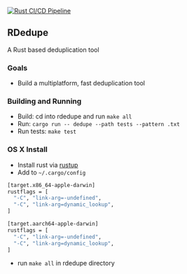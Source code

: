 [![Rust CI/CD Pipeline](https://github.com/noahgift/rdedupe/actions/workflows/rust-hello.yml/badge.svg)](https://github.com/noahgift/rdedupe/actions/workflows/rust-hello.yml)

## RDedupe

A Rust based deduplication tool

### Goals

* Build a multiplatform, fast deduplication tool

### Building and Running

* Build:  cd into rdedupe and run `make all`
* Run:  `cargo run -- dedupe --path tests --pattern .txt`
* Run tests:  `make test`

### OS X Install

* Install rust via [rustup](https://rustup.rs/)
* Add to `~/.cargo/config`

```bash
[target.x86_64-apple-darwin]
rustflags = [
  "-C", "link-arg=-undefined",
  "-C", "link-arg=dynamic_lookup",
]

[target.aarch64-apple-darwin]
rustflags = [
  "-C", "link-arg=-undefined",
  "-C", "link-arg=dynamic_lookup",
]
```
* run `make all` in rdedupe directory

